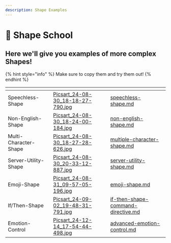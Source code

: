 ```yaml
---
description: Shape Examples
---
```


# 🏫 Shape School

## Here we'll give you examples of more complex Shapes!

{% hint style="info" %}
Make sure to copy them and try them out!
{% endhint %}

<table data-view="cards"><thead><tr><th></th><th data-hidden data-card-cover data-type="files"></th><th data-hidden data-card-target data-type="content-ref"></th></tr></thead><tbody><tr><td>Speechless-Shape</td><td><a href="../../.gitbook/assets/Picsart_24-08-30_18-18-27-790.jpg">Picsart_24-08-30_18-18-27-790.jpg</a></td><td><a href="speechless-shape.md">speechless-shape.md</a></td></tr><tr><td>Non-English-Shape </td><td><a href="../../.gitbook/assets/Picsart_24-08-30_18-24-00-184.jpg">Picsart_24-08-30_18-24-00-184.jpg</a></td><td><a href="non-english-shape.md">non-english-shape.md</a></td></tr><tr><td>Multi-Character-Shape</td><td><a href="../../.gitbook/assets/Picsart_24-08-30_18-27-28-626.jpg">Picsart_24-08-30_18-27-28-626.jpg</a></td><td><a href="multiple-character-shape.md">multiple-character-shape.md</a></td></tr><tr><td>Server-Utility-Shape </td><td><a href="../../.gitbook/assets/Picsart_24-08-30_20-33-12-887.jpg">Picsart_24-08-30_20-33-12-887.jpg</a></td><td><a href="server-utility-shape.md">server-utility-shape.md</a></td></tr><tr><td>Emoji-Shape</td><td><a href="../../.gitbook/assets/Picsart_24-08-31_09-57-05-196.jpg">Picsart_24-08-31_09-57-05-196.jpg</a></td><td><a href="emoji-shape.md">emoji-shape.md</a></td></tr><tr><td>If/Then-Shape </td><td><a href="../../.gitbook/assets/Picsart_24-09-02_19-48-31-791.jpg">Picsart_24-09-02_19-48-31-791.jpg</a></td><td><a href="if-then-shape-command-directive.md">if-then-shape-command-directive.md</a></td></tr><tr><td>Emotion-Control</td><td><a href="../../.gitbook/assets/Picsart_24-12-14_17-54-44-498.jpg">Picsart_24-12-14_17-54-44-498.jpg</a></td><td><a href="advanced-emotion-control.md">advanced-emotion-control.md</a></td></tr></tbody></table>
